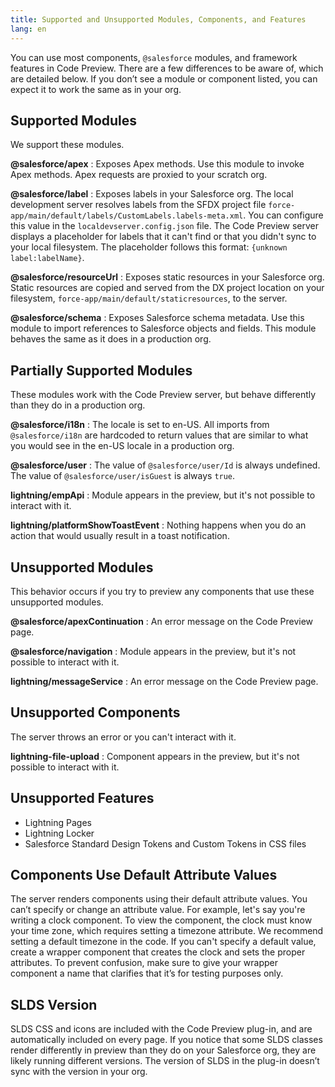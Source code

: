 ```yaml
---
title: Supported and Unsupported Modules, Components, and Features
lang: en
---
```


You can use most components, `@salesforce` modules, and framework features in Code Preview. There are a few differences to be aware of, which are detailed below. If you don’t see a module or component listed, you can expect it to work the same as in your org.

## Supported Modules

We support these modules.

**@salesforce/apex**
: Exposes Apex methods. Use this module to invoke Apex methods. Apex requests are proxied to your scratch org.

**@salesforce/label**
: Exposes labels in your Salesforce org. The local development server resolves labels from the SFDX project file `force-app/main/default/labels/CustomLabels.labels-meta.xml`. You can configure this value in the `localdevserver.config.json` file. The Code Preview server displays a placeholder for labels that it can't find or that you didn't sync to your local filesystem. The placeholder follows this format: `{unknown label:labelName}`.

**@salesforce/resourceUrl**
: Exposes static resources in your Salesforce org. Static resources are copied and served from the DX project location on your filesystem, `force-app/main/default/staticresources`, to the server.

**@salesforce/schema**
: Exposes Salesforce schema metadata. Use this module to import references to Salesforce objects and fields. This module behaves the same as it does in a production org.

## Partially Supported Modules

These modules work with the Code Preview server, but behave differently than they do in a production org.

**@salesforce/i18n**
: The locale is set to en-US. All imports from `@salesforce/i18n` are hardcoded to return values that are similar to what you would see in the en-US locale in a production org.

**@salesforce/user**
: The value of `@salesforce/user/Id` is always undefined. The value of `@salesforce/user/isGuest` is always `true`.

**lightning/empApi**
: Module appears in the preview, but it's not possible to interact with it.

**lightning/platformShowToastEvent**
: Nothing happens when you do an action that would usually result in a toast notification.

## Unsupported Modules

This behavior occurs if you try to preview any components that use these unsupported modules.

**@salesforce/apexContinuation**
: An error message on the Code Preview page.

**@salesforce/navigation**
: Module appears in the preview, but it's not possible to interact with it.

**lightning/messageService**
: An error message on the Code Preview page.

## Unsupported Components

The server throws an error or you can't interact with it.

**lightning-file-upload**
: Component appears in the preview, but it's not possible to interact with it.

## Unsupported Features

- Lightning Pages
- Lightning Locker
- Salesforce Standard Design Tokens and Custom Tokens in CSS files

## Components Use Default Attribute Values

The server renders components using their default attribute values. You can’t specify or change an attribute value. For example, let's say you're writing a clock component. To view the component, the clock must know your time zone, which requires setting a timezone attribute. We recommend setting a default timezone in the code. If you can't specify a default value, create a wrapper component that creates the clock and sets the proper attributes. To prevent confusion, make sure to give your wrapper component a name that clarifies that it’s for testing purposes only.

## SLDS Version

SLDS CSS and icons are included with the Code Preview plug-in, and are automatically included on every page. If you notice that some SLDS classes render differently in preview than they do on your Salesforce org, they are likely running different versions. The version of SLDS in the plug-in doesn’t sync with the version in your org.

